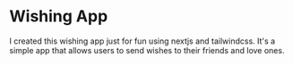 # Wishing App
I created this wishing app just for fun using nextjs and tailwindcss. It's a simple app that allows users to send wishes to their friends and love ones. 